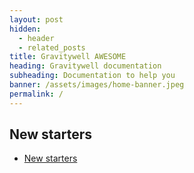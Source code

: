 ```yaml
---
layout: post
hidden:
  - header
  - related_posts
title: Gravitywell AWESOME
heading: Gravitywell documentation
subheading: Documentation to help you
banner: /assets/images/home-banner.jpeg
permalink: /
---
```


## New starters

- [New starters](/new-starters/)